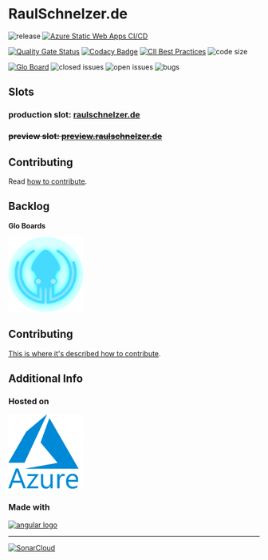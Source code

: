 # RaulSchnelzer.de

![release](https://img.shields.io/github/v/tag/raulsebastian/RaulSchnelzer-Website?label=release&sort=semver&color=blueviolet)
[![Azure Static Web Apps CI/CD](https://github.com/RaulSebastian/RaulSchnelzer-Website/actions/workflows/azure-static-web-apps-blue-tree-0fb5a0703.yml/badge.svg)](https://github.com/RaulSebastian/RaulSchnelzer-Website/actions/workflows/azure-static-web-apps-blue-tree-0fb5a0703.yml)

[![Quality Gate Status](https://sonarcloud.io/api/project_badges/measure?project=RaulSchnelzerWebsite&metric=alert_status)](https://sonarcloud.io/dashboard?id=RaulSchnelzerWebsite)
[![Codacy Badge](https://api.codacy.com/project/badge/Grade/ceb34606a75c480db7cffb83868d57fc)](https://www.codacy.com/manual/RaulSebastian/RaulSchnelzer-Website?utm_source=github.com&amp;utm_medium=referral&amp;utm_content=RaulSebastian/RaulSchnelzer-Website&amp;utm_campaign=Badge_Grade)
[![CII Best Practices](https://bestpractices.coreinfrastructure.org/projects/3785/badge)](https://bestpractices.coreinfrastructure.org/projects/3785)
![code size](https://img.shields.io/github/languages/code-size/RaulSebastian/RaulSchnelzer-Website)

[![Glo Board](https://img.shields.io/badge/Glo%20Board-backlog-informational)](https://app.gitkraken.com/glo/board/XmQ8LJf66wARrMgz)
![closed issues](https://img.shields.io/github/issues-closed-raw/RaulSebastian/RaulSchnelzer-Website?color=success)
![open issues](https://img.shields.io/github/issues-raw/RaulSebastian/RaulSchnelzer-Website)
![bugs](https://img.shields.io/github/issues/Raulsebastian/RaulSchnelzer-Website/bug?color=critical&label=bugs)

## Slots

### production slot: [raulschnelzer.de](https://raulschnelzer.de)

### ~~preview slot: [preview.raulschnelzer.de](https://preview.raulschnelzer.de)~~

## Contributing

Read [how to contribute](CONTRIBUTING.md).

## Backlog

**Glo Boards**

[![Glo Board](/docs/assets/GitkrakenGloBoards.png)](https://app.gitkraken.com/glo/board/XmQ8LJf66wARrMgz)

## Contributing

[This is where it's described how to contribute](CONTRIBUTING.md).

## Additional Info

### Hosted on

[![Azure](/docs/assets/azure_logo.png)](https://azure.microsoft.com/)

### Made with

[![angular logo](https://angular.io/assets/images/logos/angular/logo-nav@2x.png)](https://angular.io/)

---

[![SonarCloud](https://sonarcloud.io/images/project_badges/sonarcloud-white.svg)](https://sonarcloud.io/dashboard?id=RaulSebastian_RaulSchnelzer-Website)
